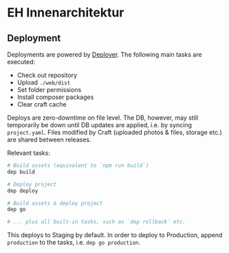 # EH Innenarchitektur

## Deployment

Deployments are powered by [Deployer](https://deployer.org/). The following main tasks are executed:

- Check out repository
- Upload `./web/dist`
- Set folder permissions
- Install composer packages
- Clear craft cache

Deploys are zero-downtime on file level. The DB, however, may still temporarily be down until DB updates are applied, i.e. by syncing `project.yaml`.
Files modified by Craft (uploaded photos & files, storage etc.) are shared between releases.

Relevant tasks:

```bash
# Build assets (equivalent to `npm run build`)
dep build

# Deploy project
dep deploy

# Build assets & deploy project
dep go

# ... plus all built-in tasks, such as `dep rollback` etc.
```

This deploys to Staging by default. In order to deploy to Production, append `production` to the tasks, i.e. `dep go production`.

